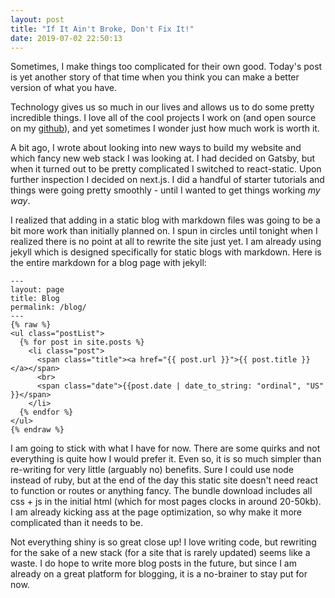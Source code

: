 ```yaml
---
layout: post
title: "If It Ain't Broke, Don't Fix It!"
date: 2019-07-02 22:50:13
---
```


Sometimes, I make things too complicated for their own good. Today's post is yet another story of that time when you think you can make a better version of what you have.

Technology gives us so much in our lives and allows us to do some pretty incredible things. I love all of the cool projects I work on (and open source on my [github](https://github.com/amcolash)), and yet sometimes I wonder just how much work is worth it.

A bit ago, I wrote about looking into new ways to build my website and which fancy new web stack I was looking at. I had decided on Gatsby, but when it turned out to be pretty complicated I switched to react-static. Upon further inspection I decided on next.js. I did a handful of starter tutorials and things were going pretty smoothly - until I wanted to get things working _my way_.

I realized that adding in a static blog with markdown files was going to be a bit more work than initially planned on. I spun in circles until tonight when I realized there is no point at all to rewrite the site just yet. I am already using jekyll which is designed specifically for static blogs with markdown. Here is the entire markdown for a blog page with jekyll:

```
---
layout: page
title: Blog
permalink: /blog/
---
{% raw %}
<ul class="postList">
  {% for post in site.posts %}
    <li class="post">
      <span class="title"><a href="{{ post.url }}">{{ post.title }}</a></span>
      <br>
      <span class="date">{{post.date | date_to_string: "ordinal", "US" }}</span>
    </li>
  {% endfor %}
</ul>
{% endraw %}
```

I am going to stick with what I have for now. There are some quirks and not everything is quite how I would prefer it. Even so, it is so much simpler than re-writing for very little (arguably no) benefits. Sure I could use node instead of ruby, but at the end of the day this static site doesn't need react to function or routes or anything fancy. The bundle download includes all css + js in the initial html (which for most pages clocks in around 20-50kb). I am already kicking ass at the page optimization, so why make it more complicated than it needs to be.

Not everything shiny is so great close up! I love writing code, but rewriting for the sake of a new stack (for a site that is rarely updated) seems like a waste. I do hope to write more blog posts in the future, but since I am already on a great platform for blogging, it is a no-brainer to stay put for now.